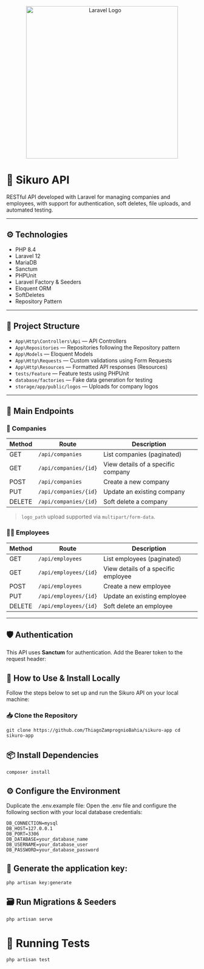 <p align="center"><a href="https://sikurogroup.com/" target="_blank"><img src="https://sikurogroup.com/wp-content/uploads/2024/03/sikuro-bianco.png" width="400" alt="Laravel Logo"></a></p>

# 🏢 Sikuro API

RESTful API developed with Laravel for managing companies and employees, with support for authentication, soft deletes, file uploads, and automated testing.

---

## ⚙️ Technologies

- PHP 8.4  
- Laravel 12  
- MariaDB  
- Sanctum  
- PHPUnit  
- Laravel Factory & Seeders  
- Eloquent ORM  
- SoftDeletes  
- Repository Pattern  

---

## 📁 Project Structure

- `App\Http\Controllers\Api` — API Controllers  
- `App\Repositories` — Repositories following the Repository pattern  
- `App\Models` — Eloquent Models  
- `App\Http\Requests` — Custom validations using Form Requests  
- `App\Http\Resources` — Formatted API responses (Resources)  
- `tests/Feature` — Feature tests using PHPUnit  
- `database/factories` — Fake data generation for testing  
- `storage/app/public/logos` — Uploads for company logos  

---

## 🚀 Main Endpoints

### 🧾 Companies

| Method | Route                   | Description                             |
|--------|-------------------------|-----------------------------------------|
| GET    | `/api/companies`        | List companies (paginated)              |
| GET    | `/api/companies/{id}`   | View details of a specific company      |
| POST   | `/api/companies`        | Create a new company                    |
| PUT    | `/api/companies/{id}`   | Update an existing company              |
| DELETE | `/api/companies/{id}`   | Soft delete a company                   |

> `logo_path` upload supported via `multipart/form-data`.

### 👨‍💼 Employees

| Method | Route                    | Description                             |
|--------|--------------------------|-----------------------------------------|
| GET    | `/api/employees`         | List employees (paginated)              |
| GET    | `/api/employees/{id}`    | View details of a specific employee     |
| POST   | `/api/employees`         | Create a new employee                   |
| PUT    | `/api/employees/{id}`    | Update an existing employee             |
| DELETE | `/api/employees/{id}`    | Soft delete an employee                 |

---

## 🛡️ Authentication

This API uses **Sanctum** for authentication. Add the Bearer token to the request header:

## 🧰 How to Use & Install Locally

Follow the steps below to set up and run the Sikuro API on your local machine:

### 📥 Clone the Repository
``
git clone https://github.com/ThiagoZamprognioBahia/sikuro-app
cd sikuro-app
``

## 📦 Install Dependencies
``
composer install
``

## ⚙️ Configure the Environment

Duplicate the .env.example file:
Open the .env file and configure the following section with your local database credentials:

```
DB_CONNECTION=mysql
DB_HOST=127.0.0.1
DB_PORT=3306
DB_DATABASE=your_database_name
DB_USERNAME=your_database_user
DB_PASSWORD=your_database_password
```

## :closed_lock_with_key: Generate the application key:
``
php artisan key:generate
``
## 🗃️ Run Migrations & Seeders
``
php artisan serve
``
# 🧪 Running Tests
``
php artisan test
``


